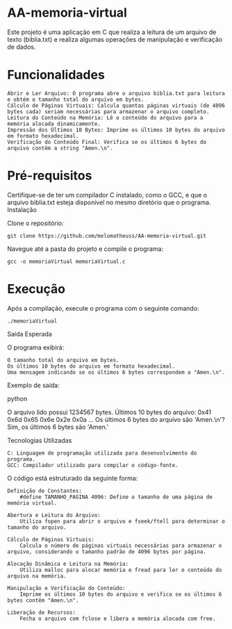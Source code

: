 # AA-memoria-virtual
Este projeto é uma aplicação em C que realiza a leitura de um arquivo de texto (biblia.txt) e realiza algumas operações de manipulação e verificação de dados.

# Funcionalidades

    Abrir e Ler Arquivo: O programa abre o arquivo biblia.txt para leitura e obtém o tamanho total do arquivo em bytes.
    Cálculo de Páginas Virtuais: Calcula quantas páginas virtuais (de 4096 bytes cada) seriam necessárias para armazenar o arquivo completo.
    Leitura do Conteúdo na Memória: Lê o conteúdo do arquivo para a memória alocada dinamicamente.
    Impressão dos Últimos 10 Bytes: Imprime os últimos 10 bytes do arquivo em formato hexadecimal.
    Verificação do Conteúdo Final: Verifica se os últimos 6 bytes do arquivo contêm a string "Amen.\n".

# Pré-requisitos

Certifique-se de ter um compilador C instalado, como o GCC, e que o arquivo biblia.txt esteja disponível no mesmo diretório que o programa.
Instalação

Clone o repositório:

  

    git clone https://github.com/melomatheuss/AA-memoria-virtual.git

Navegue até a pasta do projeto e compile o programa:



    gcc -o memoriaVirtual memoriaVirtual.c

#  Execução

Após a compilação, execute o programa com o seguinte comando:



    ./memoriaVirtual

Saída Esperada

O programa exibirá:

    O tamanho total do arquivo em bytes.
    Os últimos 10 bytes do arquivo em formato hexadecimal.
    Uma mensagem indicando se os últimos 6 bytes correspondem a "Amen.\n".

Exemplo de saída:

python

O arquivo lido possui 1234567 bytes.
Últimos 10 bytes do arquivo:
0x41 0x6d 0x65 0x6e 0x2e 0x0a ...
Os últimos 6 bytes do arquivo são 'Amen.\n'?
Sim, os últimos 6 bytes são 'Amen.'

Tecnologias Utilizadas

    C: Linguagem de programação utilizada para desenvolvimento do programa.
    GCC: Compilador utilizado para compilar o código-fonte.

O código está estruturado da seguinte forma:

    Definição de Constantes:
        #define TAMANHO_PAGINA 4096: Define o tamanho de uma página de memória virtual.

    Abertura e Leitura do Arquivo:
        Utiliza fopen para abrir o arquivo e fseek/ftell para determinar o tamanho do arquivo.

    Cálculo de Páginas Virtuais:
        Calcula o número de páginas virtuais necessárias para armazenar o arquivo, considerando o tamanho padrão de 4096 bytes por página.

    Alocação Dinâmica e Leitura na Memória:
        Utiliza malloc para alocar memória e fread para ler o conteúdo do arquivo na memória.

    Manipulação e Verificação do Conteúdo:
        Imprime os últimos 10 bytes do arquivo e verifica se os últimos 6 bytes contêm "Amen.\n".

    Liberação de Recursos:
        Fecha o arquivo com fclose e libera a memória alocada com free.
